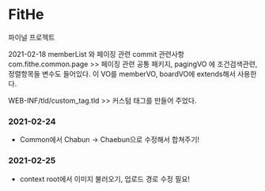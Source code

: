 # FitHe
파이널 프로젝트

2021-02-18 memberList 와 페이징 관련 commit 관련사항
  com.fithe.common.page >> 페이징 관련 공통 패키지,
    pagingVO 에 조건검색관련, 정렬항목들 변수도 들어있다.
    이 VO를 memberVO, boardVO에 extends해서 사용한다.
   
   WEB-INF/tld/custom_tag.tld >> 커스텀 태그를 만들어 주었다.

### 2021-02-24
+ Common에서 Chabun -> Chaebun으로 수정해서 합쳐주기!

### 2021-02-25
+ context root에서 이미지 불러오기, 업로드 경로 수정 필요!
